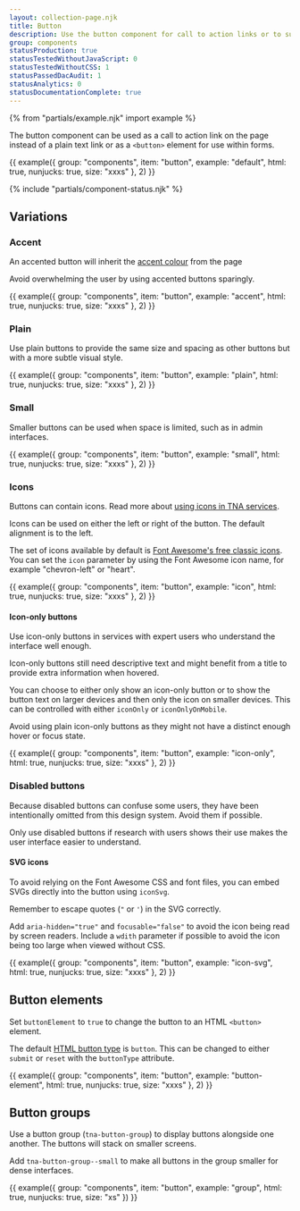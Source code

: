 ```yaml
---
layout: collection-page.njk
title: Button
description: Use the button component for call to action links or to submit data within forms.
group: components
statusProduction: true
statusTestedWithoutJavaScript: 0
statusTestedWithoutCSS: 1
statusPassedDacAudit: 1
statusAnalytics: 0
statusDocumentationComplete: true
---
```


{% from "partials/example.njk" import example %}

The button component can be used as a call to action link on the page instead of a plain text link or as a `<button>` element for use within forms.

{{ example({ group: "components", item: "button", example: "default", html: true, nunjucks: true, size: "xxxs" }, 2) }}

{% include "partials/component-status.njk" %}

## Variations

### Accent

An accented button will inherit the [accent colour](../../styles/colours/#accent-colours) from the page

Avoid overwhelming the user by using accented buttons sparingly.

{{ example({ group: "components", item: "button", example: "accent", html: true, nunjucks: true, size: "xxxs" }, 2) }}

### Plain

Use plain buttons to provide the same size and spacing as other buttons but with a more subtle visual style.

{{ example({ group: "components", item: "button", example: "plain", html: true, nunjucks: true, size: "xxxs" }, 2) }}

### Small

Smaller buttons can be used when space is limited, such as in admin interfaces.

{{ example({ group: "components", item: "button", example: "small", html: true, nunjucks: true, size: "xxxs" }, 2) }}

### Icons

Buttons can contain icons. Read more about [using icons in TNA services](../../styles/icons/#call-to-action-icons).

Icons can be used on either the left or right of the button. The default alignment is to the left.

The set of icons available by default is [Font Awesome's free classic icons](https://fontawesome.com/search?o=r&ic=free&ip=classic). You can set the `icon` parameter by using the Font Awesome icon name, for example "chevron-left" or "heart".

{{ example({ group: "components", item: "button", example: "icon", html: true, nunjucks: true, size: "xxxs" }, 2) }}

#### Icon-only buttons

Use icon-only buttons in services with expert users who understand the interface well enough.

Icon-only buttons still need descriptive text and might benefit from a title to provide extra information when hovered.

You can choose to either only show an icon-only button or to show the button text on larger devices and then only the icon on smaller devices. This can be controlled with either `iconOnly` or `iconOnlyOnMobile`.

Avoid using plain icon-only buttons as they might not have a distinct enough hover or focus state.

{{ example({ group: "components", item: "button", example: "icon-only", html: true, nunjucks: true, size: "xxxs" }, 2) }}

### Disabled buttons

Because disabled buttons can confuse some users, they have been intentionally omitted from this design system. Avoid them if possible. 

Only use disabled buttons if research with users shows their use makes the user interface easier to understand. 

#### SVG icons

To avoid relying on the Font Awesome CSS and font files, you can embed SVGs directly into the button using `iconSvg`.

Remember to escape quotes (`"` or `'`) in the SVG correctly.

Add `aria-hidden="true"` and `focusable="false"` to avoid the icon being read by screen readers. Include a `wdith` parameter if possible to avoid the icon being too large when viewed without CSS.

{{ example({ group: "components", item: "button", example: "icon-svg", html: true, nunjucks: true, size: "xxxs" }, 2) }}

## Button elements

Set `buttonElement` to `true` to change the button to an HTML `<button>` element.

The default [HTML button type](https://developer.mozilla.org/en-US/docs/Web/HTML/Reference/Elements/button#type) is `button`. This can be changed to either `submit` or `reset` with the `buttonType` attribute.

{{ example({ group: "components", item: "button", example: "button-element", html: true, nunjucks: true, size: "xxxs" }, 2) }}

## Button groups

Use a button group (`tna-button-group`) to display buttons alongside one another. The buttons will stack on smaller screens.

Add `tna-button-group--small` to make all buttons in the group smaller for dense interfaces.

{{ example({ group: "components", item: "button", example: "group", html: true, nunjucks: true, size: "xs" }) }}
